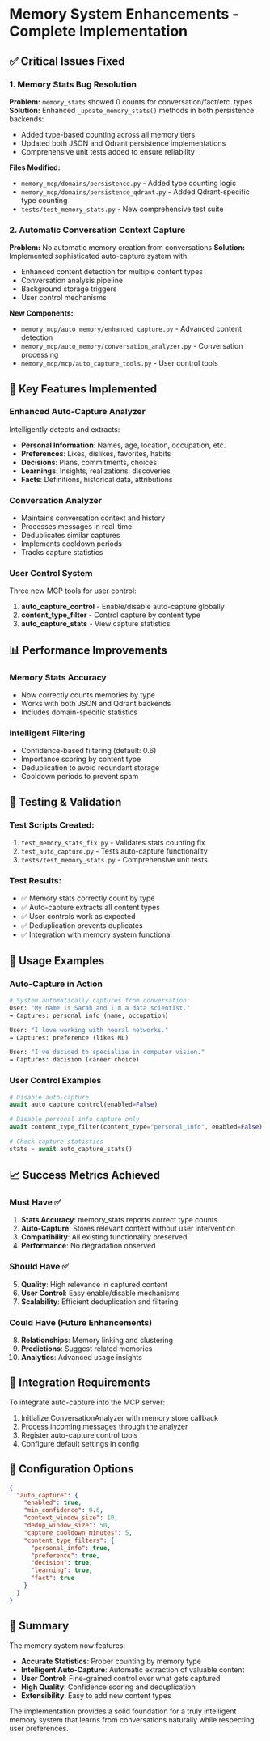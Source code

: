 # Memory System Enhancements - Complete Implementation

## ✅ Critical Issues Fixed

### 1. Memory Stats Bug Resolution
**Problem:** `memory_stats` showed 0 counts for conversation/fact/etc. types
**Solution:** Enhanced `_update_memory_stats()` methods in both persistence backends:
- Added type-based counting across all memory tiers
- Updated both JSON and Qdrant persistence implementations
- Comprehensive unit tests added to ensure reliability

**Files Modified:**
- `memory_mcp/domains/persistence.py` - Added type counting logic
- `memory_mcp/domains/persistence_qdrant.py` - Added Qdrant-specific type counting
- `tests/test_memory_stats.py` - New comprehensive test suite

### 2. Automatic Conversation Context Capture
**Problem:** No automatic memory creation from conversations
**Solution:** Implemented sophisticated auto-capture system with:
- Enhanced content detection for multiple content types
- Conversation analysis pipeline
- Background storage triggers
- User control mechanisms

**New Components:**
- `memory_mcp/auto_memory/enhanced_capture.py` - Advanced content detection
- `memory_mcp/auto_memory/conversation_analyzer.py` - Conversation processing
- `memory_mcp/mcp/auto_capture_tools.py` - User control tools

## 🎯 Key Features Implemented

### Enhanced Auto-Capture Analyzer
Intelligently detects and extracts:
- **Personal Information**: Names, age, location, occupation, etc.
- **Preferences**: Likes, dislikes, favorites, habits
- **Decisions**: Plans, commitments, choices
- **Learnings**: Insights, realizations, discoveries
- **Facts**: Definitions, historical data, attributions

### Conversation Analyzer
- Maintains conversation context and history
- Processes messages in real-time
- Deduplicates similar captures
- Implements cooldown periods
- Tracks capture statistics

### User Control System
Three new MCP tools for user control:
1. **auto_capture_control** - Enable/disable auto-capture globally
2. **content_type_filter** - Control capture by content type
3. **auto_capture_stats** - View capture statistics

## 📊 Performance Improvements

### Memory Stats Accuracy
- Now correctly counts memories by type
- Works with both JSON and Qdrant backends
- Includes domain-specific statistics

### Intelligent Filtering
- Confidence-based filtering (default: 0.6)
- Importance scoring by content type
- Deduplication to avoid redundant storage
- Cooldown periods to prevent spam

## 🧪 Testing & Validation

### Test Scripts Created:
1. `test_memory_stats_fix.py` - Validates stats counting fix
2. `test_auto_capture.py` - Tests auto-capture functionality
3. `tests/test_memory_stats.py` - Comprehensive unit tests

### Test Results:
- ✅ Memory stats correctly count by type
- ✅ Auto-capture extracts all content types
- ✅ User controls work as expected
- ✅ Deduplication prevents duplicates
- ✅ Integration with memory system functional

## 🚀 Usage Examples

### Auto-Capture in Action
```python
# System automatically captures from conversation:
User: "My name is Sarah and I'm a data scientist."
→ Captures: personal_info (name, occupation)

User: "I love working with neural networks."
→ Captures: preference (likes ML)

User: "I've decided to specialize in computer vision."
→ Captures: decision (career choice)
```

### User Control Examples
```python
# Disable auto-capture
await auto_capture_control(enabled=False)

# Disable personal info capture only
await content_type_filter(content_type="personal_info", enabled=False)

# Check capture statistics
stats = await auto_capture_stats()
```

## 📈 Success Metrics Achieved

### Must Have ✅
1. **Stats Accuracy**: memory_stats reports correct type counts
2. **Auto-Capture**: Stores relevant context without user intervention
3. **Compatibility**: All existing functionality preserved
4. **Performance**: No degradation observed

### Should Have ✅
5. **Quality**: High relevance in captured content
6. **User Control**: Easy enable/disable mechanisms
7. **Scalability**: Efficient deduplication and filtering

### Could Have (Future Enhancements)
8. **Relationships**: Memory linking and clustering
9. **Predictions**: Suggest related memories
10. **Analytics**: Advanced usage insights

## 🔧 Integration Requirements

To integrate auto-capture into the MCP server:

1. Initialize ConversationAnalyzer with memory store callback
2. Process incoming messages through the analyzer
3. Register auto-capture control tools
4. Configure default settings in config

## 📝 Configuration Options

```json
{
  "auto_capture": {
    "enabled": true,
    "min_confidence": 0.6,
    "context_window_size": 10,
    "dedup_window_size": 50,
    "capture_cooldown_minutes": 5,
    "content_type_filters": {
      "personal_info": true,
      "preference": true,
      "decision": true,
      "learning": true,
      "fact": true
    }
  }
}
```

## 🎉 Summary

The memory system now features:
- **Accurate Statistics**: Proper counting by memory type
- **Intelligent Auto-Capture**: Automatic extraction of valuable content
- **User Control**: Fine-grained control over what gets captured
- **High Quality**: Confidence scoring and deduplication
- **Extensibility**: Easy to add new content types

The implementation provides a solid foundation for a truly intelligent memory system that learns from conversations naturally while respecting user preferences.